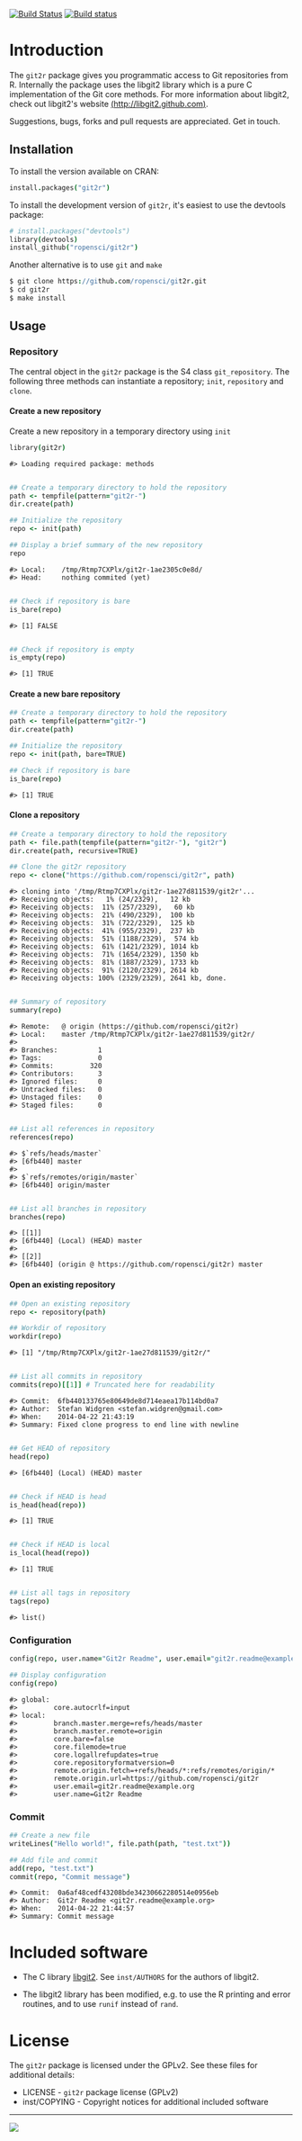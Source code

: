 [![Build Status](https://travis-ci.org/ropensci/git2r.png)](https://travis-ci.org/ropensci/git2r)
[![Build status](https://ci.appveyor.com/api/projects/status/h2vunr0lfqt8b45g)](https://ci.appveyor.com/project/karthik/git2r)

# Introduction

The `git2r` package gives you programmatic access to Git repositories
from R. Internally the package uses the libgit2 library which is a
pure C implementation of the Git core methods. For more information
about libgit2, check out libgit2's website
[(http://libgit2.github.com)](http://libgit2.github.com).

Suggestions, bugs, forks and pull requests are appreciated. Get in
touch.

## Installation

To install the version available on CRAN:

```coffee
install.packages("git2r")
```

To install the development version of `git2r`, it's easiest to use the
devtools package:

```coffee
# install.packages("devtools")
library(devtools)
install_github("ropensci/git2r")
```

Another alternative is to use `git` and `make`

```coffee
$ git clone https://github.com/ropensci/git2r.git
$ cd git2r
$ make install
```

## Usage

### Repository

The central object in the `git2r` package is the S4 class
`git_repository`. The following three methods can instantiate a
repository; `init`, `repository` and `clone`.

#### Create a new repository

Create a new repository in a temporary directory using `init`

```coffee
library(git2r)
```

```
#> Loading required package: methods
```

```coffee

## Create a temporary directory to hold the repository
path <- tempfile(pattern="git2r-")
dir.create(path)

## Initialize the repository
repo <- init(path)

## Display a brief summary of the new repository
repo
```

```
#> Local:    /tmp/Rtmp7CXPlx/git2r-1ae2305c0e8d/
#> Head:     nothing commited (yet)
```

```coffee

## Check if repository is bare
is_bare(repo)
```

```
#> [1] FALSE
```

```coffee

## Check if repository is empty
is_empty(repo)
```

```
#> [1] TRUE
```

#### Create a new bare repository

```coffee
## Create a temporary directory to hold the repository
path <- tempfile(pattern="git2r-")
dir.create(path)

## Initialize the repository
repo <- init(path, bare=TRUE)

## Check if repository is bare
is_bare(repo)
```

```
#> [1] TRUE
```

#### Clone a repository

```coffee
## Create a temporary directory to hold the repository
path <- file.path(tempfile(pattern="git2r-"), "git2r")
dir.create(path, recursive=TRUE)

## Clone the git2r repository
repo <- clone("https://github.com/ropensci/git2r", path)
```

```
#> cloning into '/tmp/Rtmp7CXPlx/git2r-1ae27d811539/git2r'...
#> Receiving objects:   1% (24/2329),   12 kb
#> Receiving objects:  11% (257/2329),   60 kb
#> Receiving objects:  21% (490/2329),  100 kb
#> Receiving objects:  31% (722/2329),  125 kb
#> Receiving objects:  41% (955/2329),  237 kb
#> Receiving objects:  51% (1188/2329),  574 kb
#> Receiving objects:  61% (1421/2329), 1014 kb
#> Receiving objects:  71% (1654/2329), 1350 kb
#> Receiving objects:  81% (1887/2329), 1733 kb
#> Receiving objects:  91% (2120/2329), 2614 kb
#> Receiving objects: 100% (2329/2329), 2641 kb, done.
```

```coffee

## Summary of repository
summary(repo)
```

```
#> Remote:   @ origin (https://github.com/ropensci/git2r)
#> Local:    master /tmp/Rtmp7CXPlx/git2r-1ae27d811539/git2r/
#>
#> Branches:          1
#> Tags:              0
#> Commits:         320
#> Contributors:      3
#> Ignored files:     0
#> Untracked files:   0
#> Unstaged files:    0
#> Staged files:      0
```

```coffee

## List all references in repository
references(repo)
```

```
#> $`refs/heads/master`
#> [6fb440] master
#>
#> $`refs/remotes/origin/master`
#> [6fb440] origin/master
```

```coffee

## List all branches in repository
branches(repo)
```

```
#> [[1]]
#> [6fb440] (Local) (HEAD) master
#>
#> [[2]]
#> [6fb440] (origin @ https://github.com/ropensci/git2r) master
```

#### Open an existing repository

```coffee
## Open an existing repository
repo <- repository(path)

## Workdir of repository
workdir(repo)
```

```
#> [1] "/tmp/Rtmp7CXPlx/git2r-1ae27d811539/git2r/"
```

```coffee

## List all commits in repository
commits(repo)[[1]] # Truncated here for readability
```

```
#> Commit:  6fb440133765e80649de8d714eaea17b114bd0a7
#> Author:  Stefan Widgren <stefan.widgren@gmail.com>
#> When:    2014-04-22 21:43:19
#> Summary: Fixed clone progress to end line with newline
```

```coffee

## Get HEAD of repository
head(repo)
```

```
#> [6fb440] (Local) (HEAD) master
```

```coffee

## Check if HEAD is head
is_head(head(repo))
```

```
#> [1] TRUE
```

```coffee

## Check if HEAD is local
is_local(head(repo))
```

```
#> [1] TRUE
```

```coffee

## List all tags in repository
tags(repo)
```

```
#> list()
```

### Configuration

```coffee
config(repo, user.name="Git2r Readme", user.email="git2r.readme@example.org")

## Display configuration
config(repo)
```

```
#> global:
#>         core.autocrlf=input
#> local:
#>         branch.master.merge=refs/heads/master
#>         branch.master.remote=origin
#>         core.bare=false
#>         core.filemode=true
#>         core.logallrefupdates=true
#>         core.repositoryformatversion=0
#>         remote.origin.fetch=+refs/heads/*:refs/remotes/origin/*
#>         remote.origin.url=https://github.com/ropensci/git2r
#>         user.email=git2r.readme@example.org
#>         user.name=Git2r Readme
```

### Commit

```coffee
## Create a new file
writeLines("Hello world!", file.path(path, "test.txt"))

## Add file and commit
add(repo, "test.txt")
commit(repo, "Commit message")
```

```
#> Commit:  0a6af48cedf43208bde34230662280514e0956eb
#> Author:  Git2r Readme <git2r.readme@example.org>
#> When:    2014-04-22 21:44:57
#> Summary: Commit message
```

# Included software

- The C library [libgit2](https://github.com/libgit2/libgit2). See
  `inst/AUTHORS` for the authors of libgit2.

- The libgit2 library has been modified, e.g. to use the R printing
  and error routines, and to use `runif` instead of `rand`.

# License

The `git2r` package is licensed under the GPLv2. See these files for additional details:

- LICENSE      - `git2r` package license (GPLv2)
- inst/COPYING - Copyright notices for additional included software

---

[![](http://ropensci.org/public_images/github_footer.png)](http://ropensci.org)
